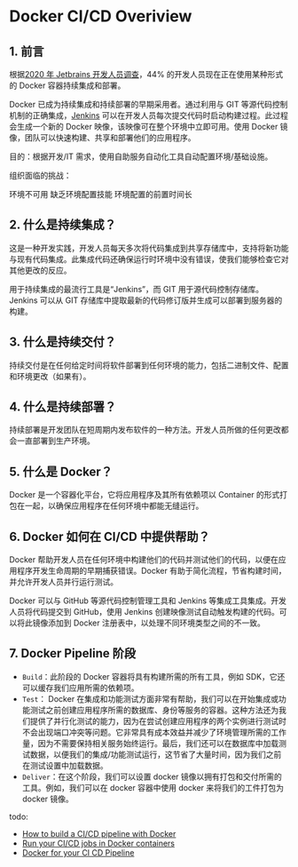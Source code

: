 #  Docker CI/CD Overiview

##  1. 前言

根据[2020 年 Jetbrains 开发人员调查](https://www.jetbrains.com/lp/devecosystem-2021/)，44% 的开发人员现在正在使用某种形式的 Docker 容器持续集成和部署。

Docker 已成为持续集成和持续部署的早期采用者。通过利用与 GIT 等源代码控制机制的正确集成，[Jenkins](https://www.jenkins.io/) 可以在开发人员每次提交代码时启动构建过程。此过程会生成一个新的 Docker 映像，该映像可在整个环境中立即可用。使用 Docker 镜像，团队可以快速构建、共享和部署他们的应用程序。

目的：根据开发/IT 需求，使用自助服务自动化工具自动配置环境/基础设施。

组织面临的挑战：

环境不可用
缺乏环境配置技能
环境配置的前置时间长

## 2. 什么是持续集成？

这是一种开发实践，开发人员每天多次将代码集成到共享存储库中，支持将新功能与现有代码集成。此集成代码还确保运行时环境中没有错误，使我们能够检查它对其他更改的反应。

用于持续集成的最流行工具是“Jenkins”，而 GIT 用于源代码控制存储库。Jenkins 可以从 GIT 存储库中提取最新的代码修订版并生成可以部署到服务器的构建。

## 3. 什么是持续交付？

持续交付是在任何给定时间将软件部署到任何环境的能力，包括二进制文件、配置和环境更改（如果有）。

## 4. 什么是持续部署？

持续部署是开发团队在短周期内发布软件的一种方法。开发人员所做的任何更改都会一直部署到生产环境。

## 5. 什么是 Docker？

Docker 是一个容器化平台，它将应用程序及其所有依赖项以 Container 的形式打包在一起，以确保应用程序在任何环境中都能无缝运行。

## 6. Docker 如何在 CI/CD 中提供帮助？

Docker 帮助开发人员在任何环境中构建他们的代码并测试他们的代码，以便在应用程序开发生命周期的早期捕获错误。Docker 有助于简化流程，节省构建时间，并允许开发人员并行运行测试。

Docker 可以与 GitHub 等源代码控制管理工具和 Jenkins 等集成工具集成。开发人员将代码提交到 GitHub，使用 Jenkins 创建映像测试自动触发构建的代码。可以将此镜像添加到 Docker 注册表中，以处理不同环境类型之间的不一致。

##  7. Docker Pipeline 阶段

 - `Build`：此阶段的 Docker 容器将具有构建所需的所有工具，例如 SDK，它还可以缓存我们应用所需的依赖项。
 - `Test`： Docker 在集成和功能测试方面非常有帮助，我们可以在开始集成或功能测试之前创建应用程序所需的数据库、身份等服务的容器。这种方法还为我们提供了并行化测试的能力，因为在尝试创建应用程序的两个实例进行测试时不会出现端口冲突等问题。它非常具有成本效益并减少了环境管理所需的工作量，因为不需要保持相关服务始终运行。最后，我们还可以在数据库中加载测试数据，以便我们的集成/功能测试运行，这节省了大量时间，因为我们之前在测试设置中加载数据。
 - `Deliver`：在这个阶段，我们可以设置 docker 镜像以拥有打包和交付所需的工具。例如，我们可以在 docker 容器中使用 docker 来将我们的工件打包为 docker 镜像。


todo:

 - [How to build a CI/CD pipeline with Docker](https://circleci.com/blog/build-cicd-piplines-using-docker/)
 - [Run your CI/CD jobs in Docker containers](https://docs.gitlab.com/ee/ci/docker/using_docker_images.html)
 - [Docker for your CI CD Pipeline](https://medium.com/kodeyoga/docker-for-your-ci-cd-pipeline-cfb4556792e5)
